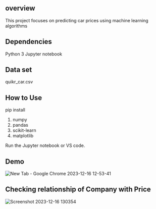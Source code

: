
## overview

This project focuses on predicting car prices using machine learning algorithms
## Dependencies

Python 3
Jupyter notebook

## Data set

quikr_car.csv
## How to Use

pip install
1. numpy
2. pandas
3. scikit-learn
4. matplotlib

Run the Jupyter notebook or VS code.

## Demo
![New Tab - Google Chrome 2023-12-16 12-53-41](https://github.com/dineshmaruth/CarPricePrediction/assets/136602882/721cb4a7-ef1a-46a9-aae2-03b813682eb3)


## Checking relationship of Company with Price
![Screenshot 2023-12-16 130354](https://github.com/dineshmaruth/CarPricePrediction/assets/136602882/bef9ba0b-89c6-410e-80f6-3c460459709c)

##
